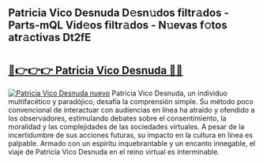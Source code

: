 ## Patricia Vico Desnuda D𝚎sn𝚞dos filtr𝚊dos - Parts-mQL Vid𝚎os filtr𝚊dos - N𝚞evas f𝚘tos atr𝚊ctivas Dt2fE

# <h2><a href="http://mbb29c4.tromn.icu/?c=Patricia+Vico+Desnuda">🔗👉👉👉 Patricia Vico Desnuda 🔗🔗</a></h2>

[![Patricia Vico Desnuda nuevo](https://i.imgur.com/pEAQMta.gif)](http://mbb29c4.tromn.icu/?c=Patricia+Vico+Desnuda)
Patricia Vico Desnuda, un individuo multifacético y paradójico, desafía la comprensión simple. Su método poco convencional de interactuar con audiencias en línea ha atraído y ofendido a los observadores, estimulando debates sobre el consentimiento, la moralidad y las complejidades de las sociedades virtuales. A pesar de la incertidumbre de sus acciones futuras, su impacto en la cultura en línea es palpable. Armado con un espíritu inquebrantable y un encanto innegable, el viaje de Patricia Vico Desnuda en el reino virtual es interminable.
